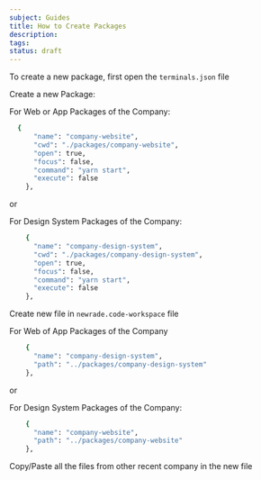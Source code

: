 ```yaml
---
subject: Guides
title: How to Create Packages
description:
tags:
status: draft
---
```


<DocHeader props={props}/>

To create a new package, first open the `terminals.json` file

Create a new Package:

For Web or App Packages of the Company:

```bash
  {
      "name": "company-website",
      "cwd": "./packages/company-website",
      "open": true,
      "focus": false,
      "command": "yarn start",
      "execute": false
    },
```

or

For Design System Packages of the Company:

```bash
    {
      "name": "company-design-system",
      "cwd": "./packages/company-design-system",
      "open": true,
      "focus": false,
      "command": "yarn start",
      "execute": false
    },

```

Create new file in `newrade.code-workspace` file

For Web of App Packages of the Company

```bash
    {
      "name": "company-design-system",
      "path": "../packages/company-design-system"
    },
```

or

For Design System Packages of the Company:

```bash
    {
      "name": "company-website",
      "path": "../packages/company-website"
    },
```

Copy/Paste all the files from other recent company in the new file
